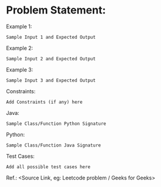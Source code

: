 # Problem Statement: <Problem Title>

<Add Problem Description Here>

Example 1:
```
Sample Input 1 and Expected Output
```


Example 2:
```
Sample Input 2 and Expected Output
```

Example 3:
```
Sample Input 3 and Expected Output
```


Constraints:
```
Add Constraints (if any) here
```


Java:
```
Sample Class/Function Python Signature
```

Python:
```
Sample Class/Function Java Signature
 ```

Test Cases:
```
Add all possible test cases here
```

Ref.: <Source Link, eg: Leetcode problem / Geeks for Geeks>
